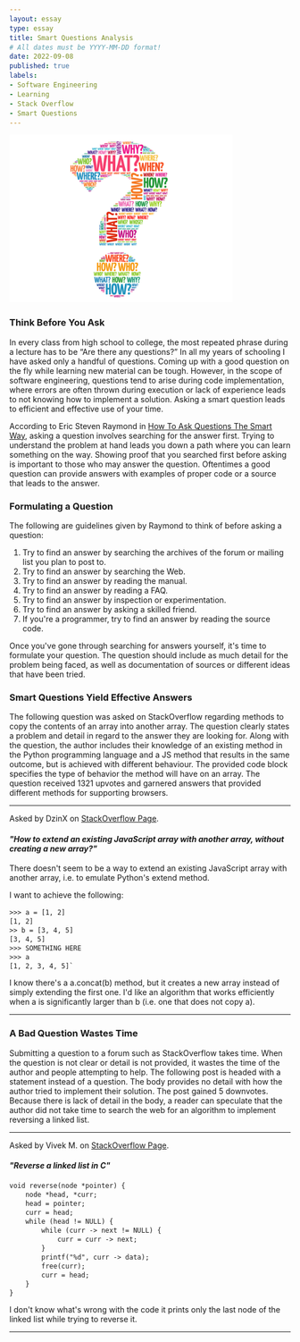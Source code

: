 ```yaml
---
layout: essay
type: essay
title: Smart Questions Analysis
# All dates must be YYYY-MM-DD format!
date: 2022-09-08
published: true
labels:
- Software Engineering
- Learning
- Stack Overflow
- Smart Questions
---
```


<img width="400px" class="rounded float-start pe-4" src="../img/smart-questions/questionmark.jpeg">

### Think Before You Ask
In every class from high school to college, the most repeated phrase during a lecture has to be “Are there any questions?” In all my years of schooling I have asked only a handful of questions.  Coming up with a good question on the fly while learning new material can be tough. However, in the scope of software engineering, questions tend to arise during code implementation, where errors are often thrown during execution or lack of experience leads to not knowing how to implement a solution. Asking a smart question leads to efficient and effective use of your time. 

According to Eric Steven Raymond in [How To Ask Questions The Smart Way](http://www.catb.org/esr/faqs/smart-questions.html), asking a question involves searching for the answer first. Trying to understand the problem at hand leads you down a path where you can learn something on the way. Showing proof that you searched first before asking is important to those who may answer the question. Oftentimes a good question can provide answers with examples of proper code or a source that leads to the answer.

### Formulating a Question

The following are guidelines given by Raymond to think of before asking a question: 
1. Try to find an answer by searching the archives of the forum or mailing list you plan to post to.
2. Try to find an answer by searching the Web.
3. Try to find an answer by reading the manual.
4. Try to find an answer by reading a FAQ.
5. Try to find an answer by inspection or experimentation.
6. Try to find an answer by asking a skilled friend.
7. If you're a programmer, try to find an answer by reading the source code.

Once you've gone through searching for answers yourself, it's time to formulate your question. The question should include as much detail for the problem being faced, as well as documentation of sources or different ideas that have been tried.

### Smart Questions Yield Effective Answers
The following question was asked on StackOverflow regarding methods to copy the contents of an array into another array. The question clearly states a problem and detail in regard to the answer they are looking for. Along with the question, the author includes their knowledge of an existing method in the Python programming language and a JS method that results in the same outcome, but is achieved with different behaviour. The provided code block specifies the type of behavior the method will have on an array. The question received 1321 upvotes and garnered answers that provided different methods for supporting browsers.  
________________________________________________________________________________________________________

Asked by DzinX on [StackOverflow Page](https://stackoverflow.com/questions/1374126/how-to-extend-an-existing-javascript-array-with-another-array-without-creating).
####  *"How to extend an existing JavaScript array with another array, without creating a new array?"*

There doesn't seem to be a way to extend an existing JavaScript array with another array, i.e. to emulate Python's extend method.

I want to achieve the following:
```
>>> a = [1, 2]
[1, 2]
>> b = [3, 4, 5]
[3, 4, 5]
>>> SOMETHING HERE
>>> a
[1, 2, 3, 4, 5]`
```
I know there's a a.concat(b) method, but it creates a new array instead of simply extending the first one. I'd like an algorithm that works efficiently when a is significantly larger than b (i.e. one that does not copy a).

________________________________________________________________________________________________________


### A Bad Question Wastes Time 
Submitting a question to a forum such as StackOverflow takes time. When the question is not clear or detail is not provided, it wastes the time of the author and people attempting to help. The following post is headed with a statement instead of a question. The body provides no detail with how the author tried to implement their solution. The post gained 5 downvotes. Because there is lack of detail in the body, a reader can speculate that the author did not take time to search the web for an algorithm to implement reversing a linked list. 

________________________________________________________________________________________________________

Asked by Vivek M. on [StackOverflow Page](https://stackoverflow.com/questions/38718013/reverse-a-linked-list-in-c).
####  *"Reverse a linked list in C"*

```
void reverse(node *pointer) {
    node *head, *curr;
    head = pointer;
    curr = head;
    while (head != NULL) {
        while (curr -> next != NULL) {
            curr = curr -> next;
        }
        printf("%d", curr -> data);
        free(curr);
        curr = head;
    }
}
```
I don't know what's wrong with the code it prints only the last node of the linked list while trying to reverse it.

________________________________________________________________________________________________________
